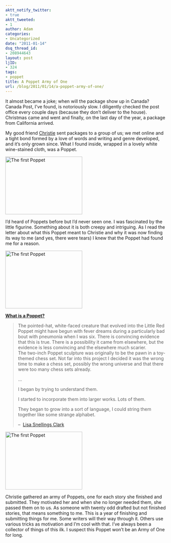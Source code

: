 ```yaml
---
aktt_notify_twitter:
- true
aktt_tweeted:
- 1
author: Adam
categories:
- Uncategorized
date: "2011-01-14"
dsq_thread_id:
- 208944643
layout: post
ljID:
- 324
tags:
- poppet
title: A Poppet Army of One
url: /blog/2011/01/14/a-poppet-army-of-one/
---
```

It almost became a joke; when will the package show up in Canada? Canada Post, I&#8217;ve found, is notoriously slow. I diligently checked the post office every couple days (because they don&#8217;t deliver to the house). Christmas came and went and finally, on the last day of the year, a package from California arrived.

My good friend [Christie](1) sent packages to a group of us; we met online and a tight bond formed by a love of words and writing and genre developed, and it&#8217;s only grown since. What I found inside, wrapped in a lovely white wine-stained cloth, was a Poppet.

[<img src="http://farm6.static.flickr.com/5246/5354083306_bccf4cc485_m.jpg" alt="The first Poppet" width="240" height="180" />](2)

I&#8217;d heard of Poppets before but I&#8217;d never seen one. I was fascinated by the little figurine. Something about it is both creepy and intriguing. As I read the letter about what this Poppet meant to Christie and why it was now finding its way to me (and yes, there were tears) I knew that the Poppet had found me for a reason.

[<img src="http://farm6.static.flickr.com/5084/5353469081_1d013ef4da_m.jpg" alt="The first Poppet" width="240" height="180" />](3)

**[What is a Poppet?](4)**

> <div id="_mcePaste">
>   The pointed-hat, white-faced creature that evolved into the Little Red Poppet might have begun with fever dreams during a particularly bad bout with pneumonia when I was six. There is convincing evidence that this is true. There is a possibility it came from elsewhere, but the evidence is less convincing and the elsewhere much scarier.
> </div>
>
> <div>
>
> </div>
>
> <div id="_mcePaste">
>   The two-inch Poppet sculpture was originally to be the pawn in a toy-themed chess set. Not far into this project I decided it was the wrong time to make a chess set, possibly the wrong universe and that there were too many chess sets already.
> </div>
>
> &#8230;
>
> I began by trying to understand them.
>
> I started to incorporate them into larger works. Lots of them.
>
> They began to grow into a sort of language, I could string them together like some strange alphabet.
>
> &#8211;  [Lisa Snellings Clark](5)

[<img src="http://farm6.static.flickr.com/5170/5354083448_bc8b5fecc4_m.jpg" alt="The first Poppet" width="240" height="180" />](6)

Christie gathered an army of Poppets, one for each story she finished and submitted. They motivated her and when she no longer needed them, she passed them on to us. As someone with twenty odd drafted but not finished stories, that means something to me. This is a year of finishing and submitting things for me. Some writers will their way through it. Others use various tricks as motivation and I&#8217;m cool with that. I&#8217;ve always been a collector of things of this ilk. I suspect this Poppet won&#8217;t be an Army of One for long.

 [1]: http://inkhaven.net/
 [2]: http://www.flickr.com/photos/stonetable/5354083306/ "The first Poppet by StoneTable, on Flickr"
 [3]: http://www.flickr.com/photos/stonetable/5353469081/ "The first Poppet by StoneTable, on Flickr"
 [4]: http://www.poppetplanet.com/about.html
 [5]: http://www.etsy.com/shop/Strangestudios
 [6]: http://www.flickr.com/photos/stonetable/5354083448/ "The first Poppet by StoneTable, on Flickr"
